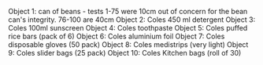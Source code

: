 Object 1: can of beans - tests 1-75 were 10cm out of concern for the bean can's integrity. 76-100 are 40cm
Object 2: Coles 450 ml detergent
Object 3: Coles 100ml sunscreen
Object 4: Coles toothpaste
Object 5: Coles puffed rice bars (pack of 6)
Object 6: Coles aluminium foil 
Object 7: Coles disposable gloves (50 pack)
Object 8: Coles medistrips (very light)
Object 9: Coles slider bags (25 pack)
Object 10: Coles Kitchen bags (roll of 30)
